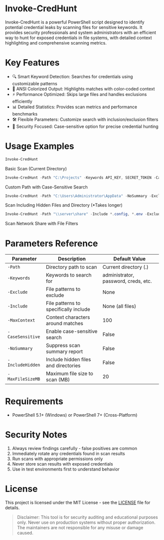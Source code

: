 # Invoke-CredHunt
Invoke-CredHunt is a powerful PowerShell script designed to identify potential credential leaks by scanning files for sensitive keywords. It provides security professionals and system administrators with an efficient way to hunt for exposed credentials in file systems, with detailed context highlighting and comprehensive scanning metrics.

# Key Features
- 🔍 Smart Keyword Detection: Searches for credentials using customizable patterns
- 🎨 ANSI Colorized Output: Highlights matches with color-coded context
- ⚡ Performance Optimized: Skips large files and handles exclusions efficiently
- 📊 Detailed Statistics: Provides scan metrics and performance benchmarks 
- 🛠️ Flexible Parameters: Customize search with inclusion/exclusion filters
- 🔐 Security Focused: Case-sensitive option for precise credential hunting

# Usage Examples
```powershell
Invoke-CredHunt
```
Basic Scan (Current Directory)

```powershell
Invoke-CredHunt -Path "C:\Projects" -Keywords API_KEY, SECRET_TOKEN -CaseSensitive
```
Custom Path with Case-Sensitive Search

```powershell
Invoke-CredHunt -Path "C:\Users\Administrator\AppData" -NoSummary -Exclude *.dll,*.exe -Keywords password,administrator -IncludeHidden
```
Scan Including Hidden Files and Directory (*Takes longer)

```powershell
Invoke-CredHunt -Path "\\server\share" -Include *.config, *.env -Exclude *.bak, *.tmp -MaxFileSizeMB 50
```
Scan Network Share with File Filters

# Parameters Reference
| Parameter | Description | Default Value |
| --- | --- | --- |
| `-Path` | Directory path to scan | Current directory (.) |
| `-Keywords` | Keywords to search for | administrator, password, creds, etc. |
| `-Exclude` | File patterns to exclude | None |
| `-Include` | File patterns to specifically include | None (all files) |
| `-MaxContext` | Context characters around matches | 100 |
| `-CaseSensitive` | Enable case-sensitive search | False |
| `-NoSummary` | Suppress scan summary report | False |
| `-IncludeHidden` | Include hidden files and directories | False |
| `-MaxFileSizeMB` | Maximum file size to scan (MB) | 20 |

# Requirements
- PowerShell 5.1+ (Windows) or PowerShell 7+ (Cross-Platform)

# Security Notes
1. Always review findings carefully - false positives are common
2. Immediately rotate any credentials found in scan results
3. Run scans with appropriate permissions only
4. Never store scan results with exposed credentials
5. Use in test environments first to understand behavior

# License
This project is licensed under the MIT License - see the [LICENSE](https://github.com/TacticalGator/Invoke-CredHunt/blob/main/LICENSE) file for details.
> Disclaimer: This tool is for security auditing and educational purposes only. Never use on production systems without proper authorization. The maintainers are not responsible for any misuse or damage caused.
